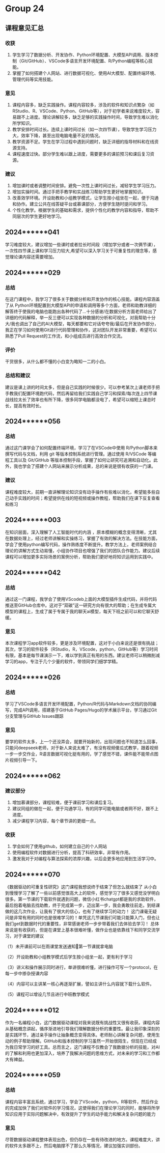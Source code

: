 # Group 24

## 课程意见汇总

### 收获

1. 学生学习了数据分析、开发协作、Python环境配置、大模型API调用、版本控制（Git/GitHub）、VSCode多语言开发环境配置、R/Python编程等核心技能。
2. 掌握了如何搭建个人网站、进行数据可视化、使用AI大模型、配置终端环境、管理代码等实用技能。

### 意见

1. 课程内容多，缺乏实践操作。课程内容较多，涉及的软件和知识点繁杂（如RStudio、R、VSCode、Python、GitHub等），对于初学者来说难度较大，容易跟不上进度。理论讲解较多，缺乏足够的实践操作时间，导致学生难以消化所学知识。
2. 教学安排时间过长。连续上课时间过长（如一次四节课），导致学生学习压力大，效率下降，甚至出现电脑电量不足的情况。
3. 教学资源不足。学生在学习过程中遇到问题时，缺乏详细的指导材料和在线资源支持。
4. 课程速度过快。部分学生难以跟上进度，需要更多的课前预习和课后复习资源。

### 建议

1. 增加课时或者调整时间安排。避免一次性上课时间过长，减轻学生学习压力。
2. 增加实操时间。通过手把手教学和实战练习帮助学生更好地掌握知识。
3. 改善效学环境。开设助教和小组教学模式，让学生按小组坐在一起，便于沟通和协作。建立公共在线答疑平台或慕课部分，方便学生随时提问和学习。
4. 个性化教学。根据学生的基础和需求，提供个性化的教学内容和指导，帮助不同层次的学生更好地学习。

## 2024******041

学习难度较大，建议增加一些课时或者拉长时间段（增加学分或者一次俩节课），一次性四节课上课和学习压力较大,希望可以深入学习关于可重复性的理念等，感觉理论课内容还需要增加。

## 2024******029

### 总结

在这门课程中，我学习了很多关于数据分析和开发协作的核心技能。课程内容涵盖了从 Python环境配置到大模型API的申请和调用等多个方面，老师和助教详细的解答终于使我的电脑也能跑出各种代码了...十分感谢/在数据分析方面老师给出了详细的代码解释，举一反三便可以实现各种数据的分析和可视化，对我帮助十分大/我也调出了自己的AI大模型，每天都要和它对话夸夸我/最后在开发协作部分，我正在学习如何使用Git进行代码管理和协作，这对团队开发非常重要，希望可以熟悉了Pull Request的工作流，和小组成员进行高效合作交流。

### 评价

干货很多，从什么都不懂的小白变为略知一二的小白。

### 总结和建议

建议是课上讲的时间太多，但是自己实践的时候很少。可以参考某次上课老师手把手教我们配置环境跑代码，然后再留给我们实践自己学习和探索/每次连上四节课战线拉太长了效率也有所下降，很多同学电脑都没电了，希望可以缩短上课总时长，提高有效时长。


## 2024******056

### 总结

通过这门课学会了如何配置终端环境，学习了在VSCode中使用 R/Python脚本来撰写代码与文档，利用 git 等版本控制系统进行管理。通过使用 R/VSCode 等编程工具以及 Git/GitHub 等版本控制手段，掌握了如何让研究可追溯和自动化。此外，我也学会了搭建个人网站来展示分析成果，总的来说是很有收获的一门课。

### 建议

课程难度较大，前期一直讲解理论知识没有动手操作有些难以消化，希望能多些自己动手实践的时间；希望提供在线的短视频或操作教程，帮助我们在课下反复查看和练习


## 2024******003

在知识层面，深入理解了人工智能时代的内涵 ，原本模糊的概念变得清晰，尤其在数据处理上，经过老师讲解和实操练习，掌握了有效的解决方法。在技能方面，学会了使用python编写代码，操作熟练度不断提升。教学方法上，老师案例结合理论的讲解方式生动易懂，小组协作项目也增强了我们的团队合作能力。建议后续课程可以增加更多实际场景的案例分析，帮助我们更好地将知识运用到实践中。

## 2024******042

### 总结

通过这一门课程，我学会了使用VScodeb上面的大模型插件生成代码，并将代码推送至GitHub仓库中。这对于“双碳”这一研究方向有很大的帮助；在生成专属大模型的课程上，生成了属于专属于我的聊天ai模型，每天下班之前可以和它聊天舒缓。

### 意见

本次课程学习app软件较多，更是涉及环境配置，这对于小白来说还是很有挑战；其次，学习的软件较多（RStudio，R，VScode，python，GitHub等）学习时间有限，基本是每节课演示一下，难以学到真正有用的东西。建议老师可以稍微削减学习的app，专注于几个少量的软件，带领同学们细学学精。

## 2024******026

### 总结

学习了VSCode多语言开发环境配置，Python/R代码与Markdown文档的协同编写，完成API调用，搭建基于GitHub Pages/Hugo的学术展示平台，学习通过Git分支管理与GitHub Issues跟踪

### 意见

要学的软件太多，上一个还没弄会，就要开始新的，出现问题也不知道怎么回事，只能问deepseek老师，对于新人来说太难了，有没有视频傻瓜式教学，跟着视频一步一步交作业，R语言数据可视化挺有用的，学了感觉不错，课件能不能带点图片视频引导一下。


## 2024******062

### 建议部分

1. 增加慕课部分，课程较难，便于课前学习和课后复习。
2. 建议同组的做在一起，便于沟通学习，有的同学可能电脑或者网不好，跟不上进度。
3. 减少课程学习内容，每个章节讲的更细一点。

### 收获

1. 学会如何了使用github，如何建立自己的个人网站
2. 使用编程软件对数据进行分析，提高了科研效率，非常有作用。
3. 激发我对于对编程与算法探索的浓厚兴趣，以后会更多地应用到生活学习中。

## 2024******070

《数据驱动的可重复性研究》这门课程我想说终于结束了但怎么就结束了 从小白到慢慢学习了解了一些以前感觉很高大上的软件，感觉学习了很多又感觉没学明白很多。第一节课的下载软件就遇到问题，微信小红书chatgpt都是我的求助软件，最后抱着电脑去找助教，终于完成第一步，迈出第一步，我会勇敢往前走。到结课做的这几次作业，让我有了很大的信心，也有了继续学习的动力！
 这门课毫无疑问是非常有用的同时也是很难学习的！单凭这几节课我们可能只能算入门，但也让我们get到数据时代的重要性，非常感谢老师一步步带着我们去体验去学习！
总体来说是有收获的，但是在课堂上基本很难听懂，做作业也是依靠线下和同学交流学习，对于课堂的建议

（1）未开课前可以在雨课堂发送通知📢第一节课就拿电脑

（2）开设助教和小组教学模式后学生按小组坐一起，更有利于学习

（3）讲义和操作展示同时进行，单讲很难听懂，进行操作可写一个protocol，在每一步中掺杂授课内容

（4）内容可以主讲某一核心再逐渐扩展，譬如主讲什么内容就下载什么软件。

（5）课程可以增设几节且进行中班教学模式

## 2024******012
 
 作为一名编程小白，这门数据驱动课程对我来说既有挑战性又很有收获。课程内容从基础概念讲起，循序渐进地引导我们理解数据分析的重要性。最让我印象深刻的是实践环节，通过亲手操作让抽象概念变得具体。老师耐心讲解复杂问题，使用生动的例子帮助理解。GitHub和版本控制的学习虽然一开始很陌生，但现在已经成为我日常学习的好工具。总而言之，这门课程不仅教会了我数据分析的技能，对AI的了解和利用也更加深入，培养了我解决问题的思维方式，对未来的学习和工作都大有裨益。

## 2024******059

### 总结

课程内容丰富且系统，通过学习，学会了VScode，python，R等软件，然后作业的完成加快了我们对软件的学习情况，这使得我们在理论学习的同时，能够将所学知识应用于实际问题解决中，有效提升了学生的动手能力和解决复杂问题的能力

### 意见

尽管数据驱动课程整体表现出色，但仍存在一些有待改进的地方。课程难度大，讲的软件太多跟不上，然后电脑撑不了那么久等情况，建议加强实训部份。


